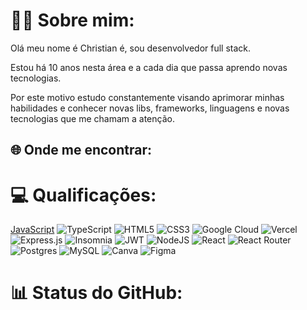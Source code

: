 
# 🙋‍♂️ Sobre mim:
Olá meu nome é Christian é, sou desenvolvedor full stack.

Estou há 10 anos nesta área e a cada dia que passa aprendo novas tecnologias.

Por este motivo estudo constantemente visando aprimorar minhas habilidades e conhecer novas libs, frameworks, linguagens e novas tecnologias que me chamam a atenção.

## 🌐 Onde me encontrar:
<!--[![Instagram](https://img.shields.io/badge/Instagram-%23E4405F.svg?logo=Instagram&logoColor=white)](https://instagram.com/https://www.instagram.com/willmasca_/) [![LinkedIn](https://img.shields.io/badge/LinkedIn-%230077B5.svg?logo=linkedin&logoColor=white)](https://linkedin.com/in/https://www.linkedin.com/in/willian-mascarenhas/) -->

# 💻 Qualificações:
[JavaScript](https://img.shields.io/badge/javascript-%23323330.svg?style=for-the-badge&logo=javascript&logoColor=%23F7DF1E) ![TypeScript](https://img.shields.io/badge/typescript-%23007ACC.svg?style=for-the-badge&logo=typescript&logoColor=white) ![HTML5](https://img.shields.io/badge/html5-%23E34F26.svg?style=for-the-badge&logo=html5&logoColor=white) ![CSS3](https://img.shields.io/badge/css3-%231572B6.svg?style=for-the-badge&logo=css3&logoColor=white) ![Google Cloud](https://img.shields.io/badge/Google%20Cloud-%234285F4.svg?style=for-the-badge&logo=google-cloud&logoColor=white) ![Vercel](https://img.shields.io/badge/vercel-%23000000.svg?style=for-the-badge&logo=vercel&logoColor=white) ![Express.js](https://img.shields.io/badge/express.js-%23404d59.svg?style=for-the-badge&logo=express&logoColor=%2361DAFB) ![Insomnia](https://img.shields.io/badge/Insomnia-black?style=for-the-badge&logo=insomnia&logoColor=5849BE) ![JWT](https://img.shields.io/badge/JWT-black?style=for-the-badge&logo=JSON%20web%20tokens) ![NodeJS](https://img.shields.io/badge/node.js-6DA55F?style=for-the-badge&logo=node.js&logoColor=white) ![React](https://img.shields.io/badge/react-%2320232a.svg?style=for-the-badge&logo=react&logoColor=%2361DAFB) ![React Router](https://img.shields.io/badge/React_Router-CA4245?style=for-the-badge&logo=react-router&logoColor=white) ![Postgres](https://img.shields.io/badge/postgres-%23316192.svg?style=for-the-badge&logo=postgresql&logoColor=white) ![MySQL](https://img.shields.io/badge/mysql-%2300f.svg?style=for-the-badge&logo=mysql&logoColor=white) ![Canva](https://img.shields.io/badge/Canva-%2300C4CC.svg?style=for-the-badge&logo=Canva&logoColor=white) 	![Figma](https://img.shields.io/badge/figma-%23F24E1E.svg?style=for-the-badge&logo=figma&logoColor=white)
# 📊 Status do GitHub:
<!-- ![](https://github-readme-stats.vercel.app/api?username=WillianMascarenhas&theme=dark&hide_border=true&include_all_commits=true&count_private=true)<br/>
![](https://github-readme-streak-stats.herokuapp.com/?user=WillianMascarenhas&theme=dark&hide_border=true)<br/>
![](https://github-readme-stats.vercel.app/api/top-langs/?username=WillianMascarenhas&theme=dark&hide_border=true&include_all_commits=true&count_private=true&layout=compact) -->

<!-- Proudly created with GPRM ( https://gprm.itsvg.in ) -->
